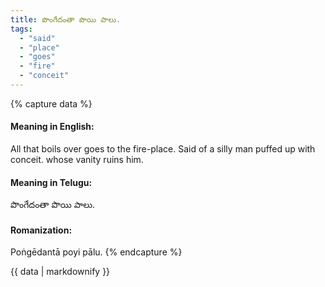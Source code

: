 ```yaml
---
title: పొంగేదంతా పొయి పాలు.
tags:
  - "said"
  - "place"
  - "goes"
  - "fire"
  - "conceit"
---
```


{% capture data %}
#### Meaning in English:
All that boils over goes to the fire-place.
Said of a silly man puffed up with conceit. whose vanity ruins him.

#### Meaning in Telugu:
పొంగేదంతా పొయి పాలు.

#### Romanization:
Poṅgēdantā poyi pālu.
{% endcapture %}

{{ data | markdownify }}

